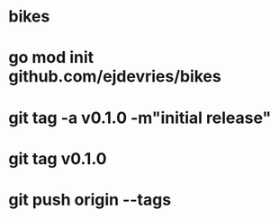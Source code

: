 # bikes

# go mod init github.com/ejdevries/bikes

# git tag -a v0.1.0 -m"initial release"
# git tag v0.1.0
# git push origin --tags